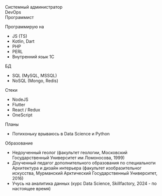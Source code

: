 Системный администратор  
DevOps  
Программист  


Программирую на
- JS (TS)
- Kotlin, Dart
- PHP
- PERL
- Внутренний язык 1С


БД
- SQL (MySQL, MSSQL)
- NoSQL (Mongo, Redis)


Стеки
- NodeJS
- Flutter
- React / Redux
- OneScript


Планы
- Потихоньку врываюсь в Data Science и Python


Образование
- Недоученный геолог (факультет геологии, Московский Государственный Университет им Ломоносова, 1999)
- Доученный педагог дополнительного образования по специальноти Архитектура и дизайн интерьера (факультет изобразительног искусства, Мурманский Арктический Государственный Университет, 2016)
- Учусь на аналитика данных (курс Data Science, Skillfactory, 2024 - по настоящее время)